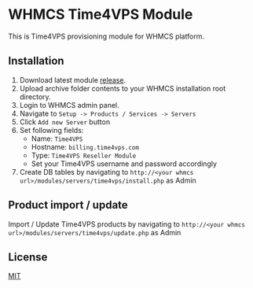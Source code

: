 
# WHMCS Time4VPS Module  
  
This is Time4VPS provisioning module for WHMCS platform.   
  
## Installation  
  
 1. Download latest module [release](https://github.com/time4vps/whmcs/releases).
 2. Upload archive folder contents to your WHMCS installation root directory.
 3. Login to WHMCS admin panel.
 4. Navigate to `Setup -> Products / Services -> Servers`
 5. Click `Add new Server` button
 6. Set following fields:
	- Name: `Time4VPS`
	- Hostname: `billing.time4vps.com`
	- Type: `Time4VPS Reseller Module`
	- Set your Time4VPS username and password accordingly
7. Create DB tables by navigating to `http://<your whmcs url>/modules/servers/time4vps/install.php` as Admin
  
## Product import / update
Import / Update Time4VPS products by navigating to `http://<your whmcs url>/modules/servers/time4vps/update.php` as Admin
  
## License  
[MIT](https://github.com/time4vps/time4vps-lib/blob/master/LICENSE)
